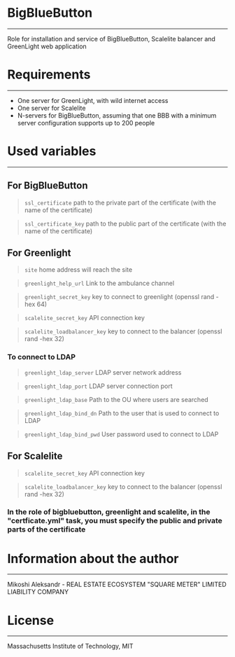 # BigBlueButton
------------
Role for installation and service of BigBlueButton, Scalelite balancer and GreenLight web application


# Requirements
------------
- One server for GreenLight, with wild internet access
- One server for Scalelite
- N-servers for BigBlueButton, assuming that one BBB with a minimum server configuration supports up to 200 people


# Used variables
------------
## For BigBlueButton

>`ssl_certificate` path to the private part of the certificate (with the name of the certificate)

>`ssl_certificate_key` path to the public part of the certificate (with the name of the certificate)


## For Greenlight

>`site` home address will reach the site

>`greenlight_help_url` Link to the ambulance channel

>`greenlight_secret_key` key to connect to greenlight (openssl rand -hex 64)

>`scalelite_secret_key` API connection key

>`scalelite_loadbalancer_key` key to connect to the balancer (openssl rand -hex 32)

### To connect to LDAP

>`greenlight_ldap_server` LDAP server network address

>`greenlight_ldap_port` LDAP server connection port

>`greenlight_ldap_base` Path to the OU where users are searched

>`greenlight_ldap_bind_dn` Path to the user that is used to connect to LDAP

>`greenlight_ldap_bind_pwd` User password used to connect to LDAP




## For Scalelite

>`scalelite_secret_key` API connection key

>`scalelite_loadbalancer_key` key to connect to the balancer (openssl rand -hex 32)



### In the role of bigbluebutton, greenlight and scalelite, in the "certficate.yml" task, you must specify the public and private parts of the certificate


# Information about the author
------------
Mikoshi Aleksandr - REAL ESTATE ECOSYSTEM "SQUARE METER" LIMITED LIABILITY COMPANY

# License
------------
Massachusetts Institute of Technology, MIT
